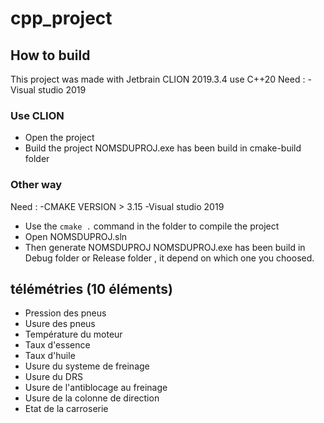 # cpp_project

## How to build
This project was made with Jetbrain CLION 2019.3.4
use C++20
Need :
-Visual studio 2019

### Use CLION
* Open the project
* Build the project
NOMSDUPROJ.exe has been build in cmake-build folder

### Other way
Need :
-CMAKE VERSION > 3.15
-Visual studio 2019

* Use the `cmake .` command in the folder to compile the project
* Open NOMSDUPROJ.sln
* Then generate NOMSDUPROJ
NOMSDUPROJ.exe has been build in Debug folder or Release folder , it depend on which one you choosed.





## télémétries (10 éléments)

* Pression des pneus
* Usure des pneus
* Température du moteur
* Taux d'essence
* Taux d'huile
* Usure du systeme de freinage
* Usure du DRS
* Usure de l'antiblocage au freinage
* Usure de la colonne de direction
* Etat de la carroserie
